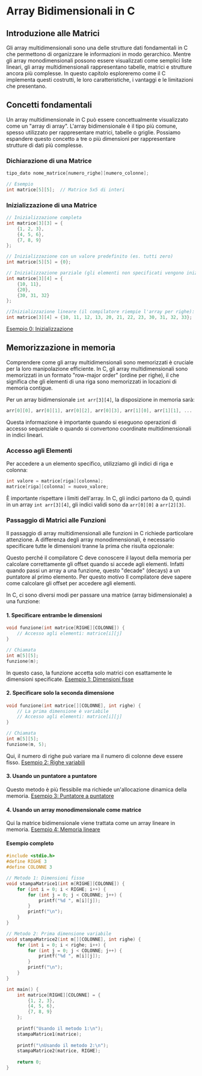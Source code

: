 # Array Bidimensionali in C

## Introduzione alle Matrici

Gli array multidimensionali sono una delle strutture dati fondamentali in C che permettono di organizzare le informazioni in modo gerarchico. Mentre gli array monodimensionali possono essere visualizzati come semplici liste lineari, gli array multidimensionali rappresentano tabelle, matrici e strutture ancora più complesse. In questo capitolo esploreremo come il C implementa questi costrutti, le loro caratteristiche, i vantaggi e le limitazioni che presentano.

## Concetti fondamentali

Un array multidimensionale in C può essere concettualmente visualizzato come un "array di array". L'array bidimensionale è il tipo più comune, spesso utilizzato per rappresentare matrici, tabelle o griglie. Possiamo espandere questo concetto a tre o più dimensioni per rappresentare strutture di dati più complesse.

### Dichiarazione di una Matrice
```c
tipo_dato nome_matrice[numero_righe][numero_colonne];

// Esempio
int matrice[5][5];  // Matrice 5x5 di interi
```

### Inizializzazione di una Matrice
```c
// Inizializzazione completa
int matrice[3][3] = {
    {1, 2, 3},
    {4, 5, 6},
    {7, 8, 9}
};

// Inizializzazione con un valore predefinito (es. tutti zero)
int matrice[5][5] = {0};

// Inizializzazione parziale (gli elementi non specificati vengono inizializzati a zero):
int matrice[3][4] = {
    {10, 11},
    {20},
    {30, 31, 32}
};

//Inizializzazione lineare (il compilatore riempie l'array per righe):
int matrice[3][4] = {10, 11, 12, 13, 20, 21, 22, 23, 30, 31, 32, 33};
```
[Esempio 0: Inizializzazione](example0.c)

## Memorizzazione in memoria

Comprendere come gli array multidimensionali sono memorizzati è cruciale per la loro manipolazione efficiente. In C, gli array multidimensionali sono memorizzati in un formato "row-major order" (ordine per righe), il che significa che gli elementi di una riga sono memorizzati in locazioni di memoria contigue.

Per un array bidimensionale `int arr[3][4]`, la disposizione in memoria sarà:
```c
arr[0][0], arr[0][1], arr[0][2], arr[0][3], arr[1][0], arr[1][1], ...
```

Questa informazione è importante quando si eseguono operazioni di accesso sequenziale o quando si convertono coordinate multidimensionali in indici lineari.

### Accesso agli Elementi
Per accedere a un elemento specifico, utilizziamo gli indici di riga e colonna:
```c
int valore = matrice[riga][colonna];
matrice[riga][colonna] = nuovo_valore;
```

È importante rispettare i limiti dell'array. In C, gli indici partono da 0, quindi in un array `int arr[3][4]`, gli indici validi sono da `arr[0][0]` a `arr[2][3]`.

### Passaggio di Matrici alle Funzioni
Il passaggio di array multidimensionali alle funzioni in C richiede particolare attenzione. A differenza degli array monodimensionali, è necessario specificare tutte le dimensioni tranne la prima che risulta opzionale:

Questo perché il compilatore C deve conoscere il layout della memoria per calcolare correttamente gli offset quando si accede agli elementi. Infatti quando passi un array a una funzione, questo "decade" (decays) a un puntatore al primo elemento. Per questo motivo Il compilatore deve sapere come calcolare gli offset per accedere agli elementi.

In C, ci sono diversi modi per passare una matrice (array bidimensionale) a una funzione:

#### 1. Specificare entrambe le dimensioni

```c
void funzione(int matrice[RIGHE][COLONNE]) {
    // Accesso agli elementi: matrice[i][j]
}

// Chiamata
int m[5][5];
funzione(m);
```

In questo caso, la funzione accetta solo matrici con esattamente le dimensioni specificate.
[Esempio 1: Dimensioni fisse](example1_fixed_dimensions.c)

#### 2. Specificare solo la seconda dimensione

```c
void funzione(int matrice[][COLONNE], int righe) {
    // La prima dimensione è variabile
    // Accesso agli elementi: matrice[i][j]
}

// Chiamata
int m[5][5];
funzione(m, 5);
```

Qui, il numero di righe può variare ma il numero di colonne deve essere fisso.
[Esempio 2: Righe variabili](example2_variable_rows.c)

#### 3. Usando un puntatore a puntatore
Questo metodo è più flessibile ma richiede un'allocazione dinamica della memoria.
[Esempio 3: Puntatore a puntatore](example3_pointer_to_pointer.c)

#### 4. Usando un array monodimensionale come matrice
Qui la matrice bidimensionale viene trattata come un array lineare in memoria.
[Esempio 4: Memoria lineare](example4_linear_memory.c)

#### Esempio completo

```c
#include <stdio.h>
#define RIGHE 3
#define COLONNE 3

// Metodo 1: Dimensioni fisse
void stampaMatrice1(int m[RIGHE][COLONNE]) {
    for (int i = 0; i < RIGHE; i++) {
        for (int j = 0; j < COLONNE; j++) {
            printf("%d ", m[i][j]);
        }
        printf("\n");
    }
}

// Metodo 2: Prima dimensione variabile
void stampaMatrice2(int m[][COLONNE], int righe) {
    for (int i = 0; i < righe; i++) {
        for (int j = 0; j < COLONNE; j++) {
            printf("%d ", m[i][j]);
        }
        printf("\n");
    }
}

int main() {
    int matrice[RIGHE][COLONNE] = {
        {1, 2, 3},
        {4, 5, 6},
        {7, 8, 9}
    };
    
    printf("Usando il metodo 1:\n");
    stampaMatrice1(matrice);
    
    printf("\nUsando il metodo 2:\n");
    stampaMatrice2(matrice, RIGHE);
    
    return 0;
}
```

